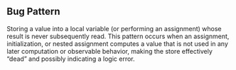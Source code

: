 ## Bug Pattern

Storing a value into a local variable (or performing an assignment) whose result is never subsequently read. This pattern occurs when an assignment, initialization, or nested assignment computes a value that is not used in any later computation or observable behavior, making the store effectively “dead” and possibly indicating a logic error.